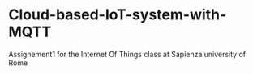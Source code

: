 # Cloud-based-IoT-system-with-MQTT
Assignement1 for the Internet Of Things class at Sapienza university of Rome
